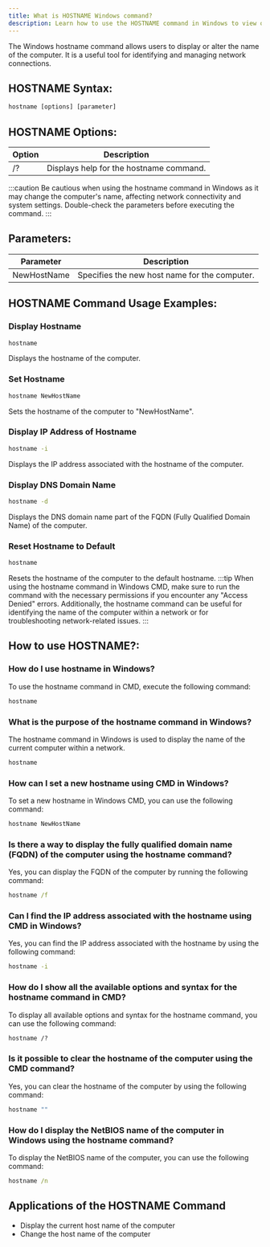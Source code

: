 ```yaml
---
title: What is HOSTNAME Windows command?
description: Learn how to use the HOSTNAME command in Windows to view or change the computer's name. 
---
```


The Windows hostname command allows users to display or alter the name of the computer. It is a useful tool for identifying and managing network connections.

## HOSTNAME Syntax:
```cmd
hostname [options] [parameter]
```

## HOSTNAME Options:
| Option    | Description                            |
|-----------|----------------------------------------|
| /?        | Displays help for the hostname command.|

:::caution
Be cautious when using the hostname command in Windows as it may change the computer's name, affecting network connectivity and system settings. Double-check the parameters before executing the command.
:::

## Parameters:
| Parameter        | Description                                |
|------------------|--------------------------------------------|
| NewHostName      | Specifies the new host name for the computer.|
## HOSTNAME Command Usage Examples:
### Display Hostname
```cmd
hostname
```
Displays the hostname of the computer.

### Set Hostname
```cmd
hostname NewHostName
```
Sets the hostname of the computer to "NewHostName".

### Display IP Address of Hostname
```cmd
hostname -i
```
Displays the IP address associated with the hostname of the computer.

### Display DNS Domain Name
```cmd
hostname -d
```
Displays the DNS domain name part of the FQDN (Fully Qualified Domain Name) of the computer.

### Reset Hostname to Default
```cmd
hostname
```
Resets the hostname of the computer to the default hostname.
:::tip
When using the hostname command in Windows CMD, make sure to run the command with the necessary permissions if you encounter any "Access Denied" errors. Additionally, the hostname command can be useful for identifying the name of the computer within a network or for troubleshooting network-related issues.
:::

## How to use HOSTNAME?:
### How do I use hostname in Windows?
To use the hostname command in CMD, execute the following command:
```cmd
hostname
```

### What is the purpose of the hostname command in Windows?
The hostname command in Windows is used to display the name of the current computer within a network.
```cmd
hostname
```

### How can I set a new hostname using CMD in Windows?
To set a new hostname in Windows CMD, you can use the following command:
```cmd
hostname NewHostName
```

### Is there a way to display the fully qualified domain name (FQDN) of the computer using the hostname command?
Yes, you can display the FQDN of the computer by running the following command:
```cmd
hostname /f
```

### Can I find the IP address associated with the hostname using CMD in Windows?
Yes, you can find the IP address associated with the hostname by using the following command:
```cmd
hostname -i
```

### How do I show all the available options and syntax for the hostname command in CMD?
To display all available options and syntax for the hostname command, you can use the following command:
```cmd
hostname /?
```

### Is it possible to clear the hostname of the computer using the CMD command?
Yes, you can clear the hostname of the computer by using the following command:
```cmd
hostname ""
```

### How do I display the NetBIOS name of the computer in Windows using the hostname command?
To display the NetBIOS name of the computer, you can use the following command:
```cmd
hostname /n
```
## Applications of the HOSTNAME Command

- Display the current host name of the computer
- Change the host name of the computer